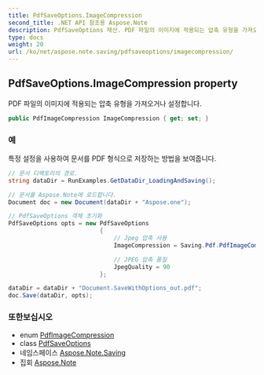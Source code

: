```yaml
---
title: PdfSaveOptions.ImageCompression
second_title: .NET API 참조용 Aspose.Note
description: PdfSaveOptions 재산. PDF 파일의 이미지에 적용되는 압축 유형을 가져오거나 설정합니다.
type: docs
weight: 20
url: /ko/net/aspose.note.saving/pdfsaveoptions/imagecompression/
---
```

## PdfSaveOptions.ImageCompression property

PDF 파일의 이미지에 적용되는 압축 유형을 가져오거나 설정합니다.

```csharp
public PdfImageCompression ImageCompression { get; set; }
```

### 예

특정 설정을 사용하여 문서를 PDF 형식으로 저장하는 방법을 보여줍니다.

```csharp
// 문서 디렉토리의 경로.
string dataDir = RunExamples.GetDataDir_LoadingAndSaving();

// 문서를 Aspose.Note에 로드합니다.
Document doc = new Document(dataDir + "Aspose.one");

// PdfSaveOptions 객체 초기화
PdfSaveOptions opts = new PdfSaveOptions
                          {
                              // Jpeg 압축 사용
                              ImageCompression = Saving.Pdf.PdfImageCompression.Jpeg,

                              // JPEG 압축 품질
                              JpegQuality = 90
                          };

dataDir = dataDir + "Document.SaveWithOptions_out.pdf";
doc.Save(dataDir, opts);
```

### 또한보십시오

* enum [PdfImageCompression](../../../aspose.note.saving.pdf/pdfimagecompression/)
* class [PdfSaveOptions](../)
* 네임스페이스 [Aspose.Note.Saving](../../pdfsaveoptions/)
* 집회 [Aspose.Note](../../../)


